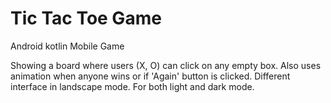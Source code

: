 # Tic Tac Toe Game
Android kotlin Mobile Game

Showing a board where users (X, O) can click on any empty box.
Also uses animation when anyone wins or if 'Again' button is clicked.
Different interface in landscape mode.
For both light and dark mode.
